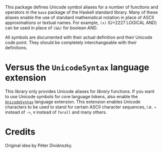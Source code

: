 This package defines Unicode symbol aliases for a number of functions
and operators in the `base` package of the Haskell standard library.
Many of these aliases enable the use of standard mathematical notation
in place of ASCII approximations or textual names.  For example, `(∧)`
(U+2227 LOGICAL AND) can be used in place of `(&&)` for boolean AND.

All symbols are documented with their actual definition and their
Unicode code point. They should be completely interchangeable with
their definitions.

# Versus the `UnicodeSyntax` language extension

This library only provides Unicode aliases for *library* functions.
If you want to use Unicode symbols for core language tokens, also
enable the
[`UnicodeSyntax`](https://downloads.haskell.org/~ghc/latest/docs/html/users_guide/glasgow_exts.html#unicode-syntax)
language extension. This extension enables Unicode characters to be
used to stand for certain ASCII character sequences, i.e. `→` instead
of `->`, `∀` instead of `forall` and many others.

# Credits

Original idea by Péter Diviánszky.
